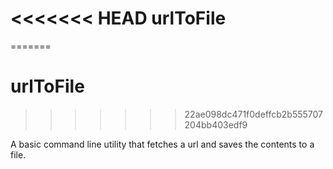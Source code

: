 <<<<<<< HEAD
urlToFile
=========
=======
# urlToFile
>>>>>>> 22ae098dc471f0deffcb2b555707204bb403edf9

A basic command line utility that fetches a url and saves the contents to a file.

